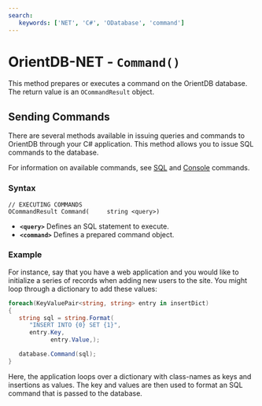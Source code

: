 ```yaml
---
search:
   keywords: ['NET', 'C#', 'ODatabase', 'command']
---
```


# OrientDB-NET - `Command()`

This method prepares or executes a command on the OrientDB database.  The return value is an `OCommandResult` object.

## Sending Commands

There are several methods available in issuing queries and commands to OrientDB through your C# application.  This method allows you to issue SQL commands to the database.

For information on available commands, see [SQL](SQL.md) and [Console](Console-Commands.md) commands.


### Syntax

```
// EXECUTING COMMANDS
OCommandResult Command(     string <query>)
```

- **`<query>`** Defines an SQL statement to execute.
- **`<command>`** Defines a prepared command object.

### Example

For instance, say that you have a web application and you would like to initialize a series of records when adding new users to the site.  You might loop through a dictionary to add these values:

```csharp
foreach(KeyValuePair<string, string> entry in insertDict)
{
   string sql = string.Format(
      "INSERT INTO {0} SET {1}",
      entry.Key,
			entry.Value,);

   database.Command(sql);
}
```

Here, the application loops over a dictionary with class-names as keys and insertions as values.  The key and values are then used to format an SQL command that is passed to the database.


